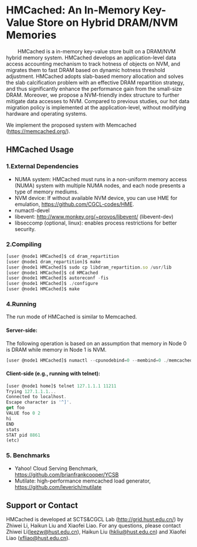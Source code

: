 # HMCached: An In-Memory Key-Value Store on Hybrid DRAM/NVM Memories

&#160; &#160; &#160; &#160; HMCached is a in-memory key-value store built on a DRAM/NVM hybrid memory system. HMCached develops an application-level data access accounting mechanism to track hotness of
objects on NVM, and migrates them to fast DRAM based on dynamic hotness threshold adjustment. HMCached adopts slab-based memory allocation and solves the slab calcification problem
with an effective DRAM repartition strategy, and thus significantly enhance the performance gain from the small-size DRAM. Moreover, we propose a NVM-friendly index structure to
further mitigate data accesses to NVM. Compared to previous studies, our hot data migration policy is implemented at the application-level, without modifying hardware and operating
systems. 

We implement the proposed system with Memcached (https://memcached.org/). 

<!--
Compared on the vanilla Memcached, HMCached has added the following functions:
* **Architecture**:
* **NVM-friendly Index Structure**:
* **Hotness-Aware Object Migration**:
* **Slab-based memory management**:
-->

HMCached Usage
------------

### 1.External Dependencies

* NUMA system: HMCached must runs in a non-uniform memory access (NUMA) system with multiple NUMA nodes,
               and each node presents a type of memory mediums.
* NVM device: If without available NVM device, you can use HME for emulation, https://github.com/CGCL-codes/HME.
* numactl-devel
* libevent: http://www.monkey.org/~provos/libevent/ (libevent-dev)
* libseccomp (optional, linux): enables process restrictions for better
  security.

### 2.Compiling

```javascript
[user @node1 HMCached]$ cd dram_repartition
[user @node1 dram_repartition]$ make
[user @node1 HMCached]$ sudo cp libdram_repartition.so /usr/lib
[user @node1 HMCached]$ cd HMCached
[user @node1 HMCached]$ autoreconf -fis 
[user @node1 HMCached]$ ./configure
[user @node1 HMCached]$ make
```

### 4.Running

The run mode of HMCached is similar to Memcached.

#### Server-side:

The following operation is based on an assumption that memory in Node 0 is DRAM while memory in Node 1 is NVM.
```javascript
[user @node1 HMCached]$ numactl --cpunodebind=0 --membind=0 ./memcached -l 127.1.1.1 -p 11211
```

#### Client-side (e.g., running with telnet):
```javascript
[user @node1 home]$ telnet 127.1.1.1 11211
Trying 127.1.1.1...
Connected to localhost.
Escape character is '^]'.
get foo
VALUE foo 0 2
hi
END
stats
STAT pid 8861
(etc)
```

### 5. Benchmarks

* Yahoo! Cloud Serving Benchmark, https://github.com/brianfrankcooper/YCSB
* Mutilate: high-performance memcached load generator, https://github.com/leverich/mutilate

Support or Contact
------------
HMCached is developed at SCTS&CGCL Lab (http://grid.hust.edu.cn/) by Zhiwei Li, Haikun Liu and Xiaofei Liao. 
For any questions, please contact Zhiwei Li(leezw@hust.edu.cn),
Haikun Liu (hkliu@hust.edu.cn) and Xiaofei Liao (xfliao@hust.edu.cn).
